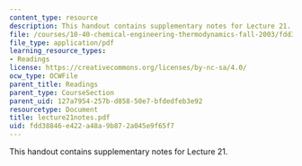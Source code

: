 ```yaml
---
content_type: resource
description: This handout contains supplementary notes for Lecture 21.
file: /courses/10-40-chemical-engineering-thermodynamics-fall-2003/fdd38846e422a48a9b872a045e9f65f7_lecture21notes.pdf
file_type: application/pdf
learning_resource_types:
- Readings
license: https://creativecommons.org/licenses/by-nc-sa/4.0/
ocw_type: OCWFile
parent_title: Readings
parent_type: CourseSection
parent_uid: 127a7954-257b-d858-50e7-bfdedfeb3e92
resourcetype: Document
title: lecture21notes.pdf
uid: fdd38846-e422-a48a-9b87-2a045e9f65f7
---
```

This handout contains supplementary notes for Lecture 21.